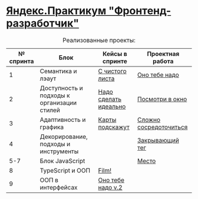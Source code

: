 <!DOCTYPE html>
<html>
  <head>
    <meta charset="utf-8" />
  </head>
  <body>
    <h1>
      <a href="https://praktikum.yandex.ru/frontend-developer/" target="_blank"
        >Яндекс.Практикум "Фронтенд-разработчик"</a
      >
    </h1>
    <table>
      <caption>
        Реализованные проекты:
      </caption>
      <thead>
        <tr>
          <th>№ спринта</th>
          <th>Блок</th>
          <th>Кейсы в спринте</th>
          <th>Проектная работа</th>
        </tr>
      </thead>
      <tbody>
        <tr>
          <td>1</td>
          <td>Семантика и лэаут</td>
          <td>
            <a href="https://github.com/ilkaxd/from-scratch" target="_blank">С чистого листа</a>
          </td>
          <td>
            <a href="https://github.com/ilkaxd/ono-tebe-nado" target="_blank">Оно тебе надо</a>
          </td>
        </tr>
        <tr>
          <td>2</td>
          <td>Доступность и подходы к организации стилей</td>
          <td>
            <a href="https://github.com/ilkaxd/nado_sdelat_idealno" target="_blank">Надо сделать идеально</a>
          </td>
          <td>
            <a href="https://github.com/ilkaxd/posmotri_v_okno" target="_blank">Посмотри в окно</a>
          </td>
        </tr>
        <tr>
          <td>3</td>
          <td>Адаптивность и графика</td>
          <td>
            <a href="https://github.com/ilkaxd/karty-podskazhut" target="_blank">Карты подскажут</a>
          </td>
          <td>
            <a href="https://github.com/ilkaxd/slozhno-sosredotochitsya" target="_blank">Сложно сосредоточиться</a>
          </td>
        </tr>
        <tr>
          <td>4</td>
          <td>Декорирование, подходы и инструменты</td>
          <td>
          </td>
          <td>
            <a href="https://github.com/ilkaxd/zakrivayuschiy-teg-f" target="_blank">Закрывающий тег</a>
          </td>
        </tr>
        <tr>
          <td>5-7</td>
          <td>Блок JavaScript</td>
          <td>
          </td>
          <td>
            <a href="https://github.com/ilkaxd/mesto-project-ff" target="_blank">Место</a>
          </td>
        </tr>
        <tr>
          <td>8</td>
          <td>TypeScript и ООП</td>
          <td>
            <a href="https://github.com/ilkaxd/Film" target="_blank">Film!</a>
          </td>
          <td>
          </td>
        </tr>
        <tr>
          <td>9</td>
          <td>ООП в интерфейсах</td>
          <td>
            <a href="https://github.com/ilkaxd/ono-tebe-nado-v2" target="_blank">Оно тебе надо v.2</a>
          </td>
          <td>
          </td>
        </tr>
      </tbody>
    </table>
  </body>
</html>
